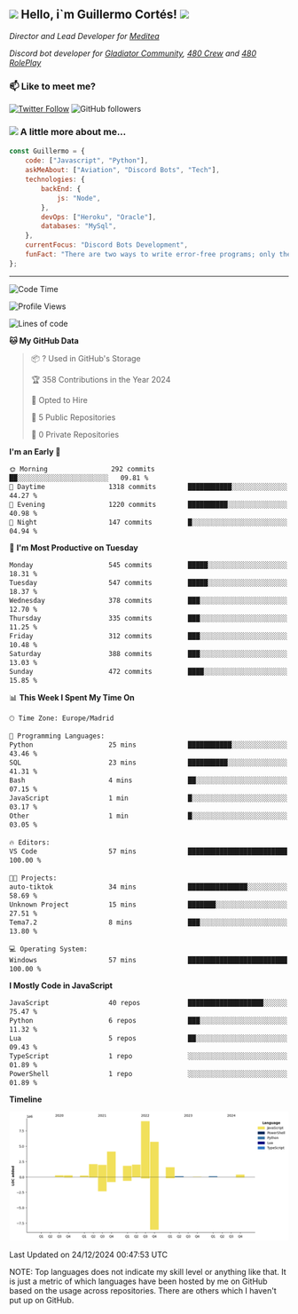 <h2><img src="https://emojis.slackmojis.com/emojis/images/1531849430/4246/blob-sunglasses.gif?1531849430" width="30"/> Hello, i`m Guillermo Cortés! <img src="https://media.giphy.com/media/PiuVH04cd9JcmqqWKK/giphy.gif" width="50"></h2>
<p><em>Director and Lead Developer for <a href="https://mediteavirtual.es/">Meditea</a>
</em></p>
<p><em>Discord bot developer for <a href="https://discord.comunidadgladiator.com">Gladiator Community</a>, <a href="https://discord.gg/UpvpkUbGdA">480 Crew</a> and <a href="https://discord.gg/dmMRQgH3tu">480 RolePlay</a>
</em></p>

### 📫 Like to meet me?

[![Twitter Follow](https://img.shields.io/twitter/follow/concara3443?label=Follow)](https://twitter.com/intent/follow?screen_name=concara3443)
![GitHub followers](https://img.shields.io/github/followers/concara3443?label=Follow&style=social)

### <img src="https://media.giphy.com/media/WFZvB7VIXBgiz3oDXE/giphy.gif" width="50"> A little more about me...  

```javascript
const Guillermo = {
    code: ["Javascript", "Python"],
    askMeAbout: ["Aviation", "Discord Bots", "Tech"],
    technologies: {
        backEnd: {
            js: "Node",
        },
        devOps: ["Heroku", "Oracle"],
        databases: "MySql",
    },
    currentFocus: "Discord Bots Development",
    funFact: "There are two ways to write error-free programs; only the third one works"
};
```

---

<!--START_SECTION:waka-->
![Code Time](http://img.shields.io/badge/Code%20Time-523%20hrs%2045%20mins-blue)

![Profile Views](http://img.shields.io/badge/Profile%20Views-0-blue)

![Lines of code](https://img.shields.io/badge/From%20Hello%20World%20I%27ve%20Written-29.5%20million%20lines%20of%20code-blue)

**🐱 My GitHub Data** 

> 📦 ? Used in GitHub's Storage 
 > 
> 🏆 358 Contributions in the Year 2024
 > 
> 💼 Opted to Hire
 > 
> 📜 5 Public Repositories 
 > 
> 🔑 0 Private Repositories 
 > 
**I'm an Early 🐤** 

```text
🌞 Morning                292 commits         ██░░░░░░░░░░░░░░░░░░░░░░░   09.81 % 
🌆 Daytime                1318 commits        ███████████░░░░░░░░░░░░░░   44.27 % 
🌃 Evening                1220 commits        ██████████░░░░░░░░░░░░░░░   40.98 % 
🌙 Night                  147 commits         █░░░░░░░░░░░░░░░░░░░░░░░░   04.94 % 
```
📅 **I'm Most Productive on Tuesday** 

```text
Monday                   545 commits         █████░░░░░░░░░░░░░░░░░░░░   18.31 % 
Tuesday                  547 commits         █████░░░░░░░░░░░░░░░░░░░░   18.37 % 
Wednesday                378 commits         ███░░░░░░░░░░░░░░░░░░░░░░   12.70 % 
Thursday                 335 commits         ███░░░░░░░░░░░░░░░░░░░░░░   11.25 % 
Friday                   312 commits         ███░░░░░░░░░░░░░░░░░░░░░░   10.48 % 
Saturday                 388 commits         ███░░░░░░░░░░░░░░░░░░░░░░   13.03 % 
Sunday                   472 commits         ████░░░░░░░░░░░░░░░░░░░░░   15.85 % 
```


📊 **This Week I Spent My Time On** 

```text
🕑︎ Time Zone: Europe/Madrid

💬 Programming Languages: 
Python                   25 mins             ███████████░░░░░░░░░░░░░░   43.46 % 
SQL                      23 mins             ██████████░░░░░░░░░░░░░░░   41.31 % 
Bash                     4 mins              ██░░░░░░░░░░░░░░░░░░░░░░░   07.15 % 
JavaScript               1 min               █░░░░░░░░░░░░░░░░░░░░░░░░   03.17 % 
Other                    1 min               █░░░░░░░░░░░░░░░░░░░░░░░░   03.05 % 

🔥 Editors: 
VS Code                  57 mins             █████████████████████████   100.00 % 

🐱‍💻 Projects: 
auto-tiktok              34 mins             ███████████████░░░░░░░░░░   58.69 % 
Unknown Project          15 mins             ███████░░░░░░░░░░░░░░░░░░   27.51 % 
Tema7.2                  8 mins              ███░░░░░░░░░░░░░░░░░░░░░░   13.80 % 

💻 Operating System: 
Windows                  57 mins             █████████████████████████   100.00 % 
```

**I Mostly Code in JavaScript** 

```text
JavaScript               40 repos            ███████████████████░░░░░░   75.47 % 
Python                   6 repos             ███░░░░░░░░░░░░░░░░░░░░░░   11.32 % 
Lua                      5 repos             ██░░░░░░░░░░░░░░░░░░░░░░░   09.43 % 
TypeScript               1 repo              ░░░░░░░░░░░░░░░░░░░░░░░░░   01.89 % 
PowerShell               1 repo              ░░░░░░░░░░░░░░░░░░░░░░░░░   01.89 % 
```



**Timeline**

![Lines of Code chart](https://raw.githubusercontent.com/Concara3443/Concara3443/main/assets/bar_graph.png)


 Last Updated on 24/12/2024 00:47:53 UTC
<!--END_SECTION:waka-->

NOTE: Top languages does not indicate my skill level or anything like that. It is just a metric of which languages have been hosted by me on GitHub based on the usage across repositories. There are others which I haven't put up on GitHub.
